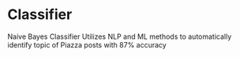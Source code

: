 # Classifier
Naive Bayes Classifier
Utilizes NLP and ML methods to automatically identify topic of Piazza posts with 87% accuracy
